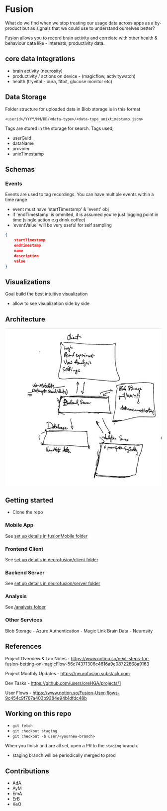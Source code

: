 # Fusion

What do we find when we stop treating our usage data across apps as a by-product but as signals that we could use to understand ourselves better?

[Fusion](https://usefusion.app) allows you to record brain activity and correlate with other health & behaviour data like - interests, productivity data.

[](./overview.png)

## core data integrations

- brain activity (neurosity)
- productivity / actions on device - (magicflow, activitywatch)
- health (tryvital - oura, fitbit, glucose monitor etc)

## Data Storage

Folder structure for uploaded data in Blob storage is in this format

`<userid>/YYYY/MM/DD/<data-type>/<data-type_unixtimestamp.json>`

Tags are stored in the storage for search. Tags used,

- userGuid
- dataName
- provider
- unixTimestamp

## Schemas

### Events

Events are used to tag recordings. You can have multiple events within a time range

- event must have 'startTimestamp' & 'event' obj
- if 'endTimestamp' is ommited, it is assumed you're just logging point in time (single action e.g drink coffee)
- 'eventValue' will be very useful for self sampling

```json
{
    startTimestamp
    endTimestamp
    name
    description
    value
}
```

## Visualizations

Goal build the best intuitive visualization

- allow to see visualization side by side

## Architecture


![](./architecture.png)

## Getting started

- Clone the repo

### Mobile App

See [set up details in fusionMobile folder](./fusionMobile/README.md)

### Frontend Client

See [set up details in neurofusion/client folder](./neurofusion/client/README.md)

### Backend Server

See [set up details in neurofusion/server folder](./neurofusion/server/README.md)

### Analysis

See [/analysis folder](./analysis/README.md)

### Other Services

Blob Storage - Azure
Authentication - Magic Link
Brain Data - Neurosity

## References

Project Overview & Lab Notes - https://www.notion.so/next-steps-for-fusion-betting-on-magicFlow-56c74371306c4816a9e08722868a9163

Project Monthly Updates - https://neurofusion.substack.com

Dev Tasks - https://github.com/users/oreHGA/projects/1

User Flows - https://www.notion.so/Fusion-User-flows-9c454c9f767a403b9384e94b1dfdc48b

## Working on this repo

- `git fetch`
- `git checkout staging`
- `git checkout -b user/<yournew-branch>`

When you finish and are all set, open a PR to the `staging` branch.

- staging branch will be periodically merged to prod

## Contributions

- AdA
- AyM
- EmA
- ErB
- KeO
